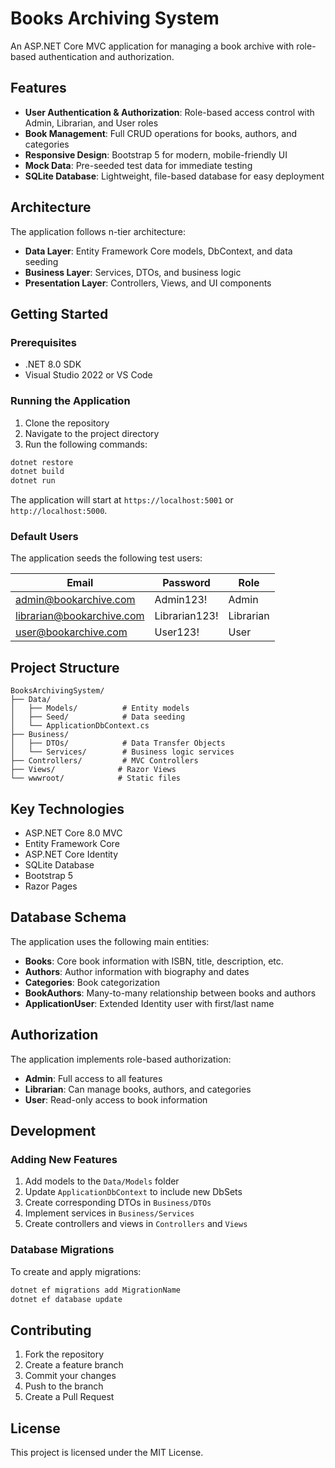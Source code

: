 # Books Archiving System

An ASP.NET Core MVC application for managing a book archive with role-based authentication and authorization.

## Features

- **User Authentication & Authorization**: Role-based access control with Admin, Librarian, and User roles
- **Book Management**: Full CRUD operations for books, authors, and categories
- **Responsive Design**: Bootstrap 5 for modern, mobile-friendly UI
- **Mock Data**: Pre-seeded test data for immediate testing
- **SQLite Database**: Lightweight, file-based database for easy deployment

## Architecture

The application follows n-tier architecture:

- **Data Layer**: Entity Framework Core models, DbContext, and data seeding
- **Business Layer**: Services, DTOs, and business logic
- **Presentation Layer**: Controllers, Views, and UI components

## Getting Started

### Prerequisites

- .NET 8.0 SDK
- Visual Studio 2022 or VS Code

### Running the Application

1. Clone the repository
2. Navigate to the project directory
3. Run the following commands:

```powershell
dotnet restore
dotnet build
dotnet run
```

The application will start at `https://localhost:5001` or `http://localhost:5000`.

### Default Users

The application seeds the following test users:

| Email                     | Password      | Role      |
| ------------------------- | ------------- | --------- |
| admin@bookarchive.com     | Admin123!     | Admin     |
| librarian@bookarchive.com | Librarian123! | Librarian |
| user@bookarchive.com      | User123!      | User      |

## Project Structure

```
BooksArchivingSystem/
├── Data/
│   ├── Models/          # Entity models
│   ├── Seed/            # Data seeding
│   └── ApplicationDbContext.cs
├── Business/
│   ├── DTOs/            # Data Transfer Objects
│   └── Services/        # Business logic services
├── Controllers/         # MVC Controllers
├── Views/              # Razor Views
└── wwwroot/            # Static files
```

## Key Technologies

- ASP.NET Core 8.0 MVC
- Entity Framework Core
- ASP.NET Core Identity
- SQLite Database
- Bootstrap 5
- Razor Pages

## Database Schema

The application uses the following main entities:

- **Books**: Core book information with ISBN, title, description, etc.
- **Authors**: Author information with biography and dates
- **Categories**: Book categorization
- **BookAuthors**: Many-to-many relationship between books and authors
- **ApplicationUser**: Extended Identity user with first/last name

## Authorization

The application implements role-based authorization:

- **Admin**: Full access to all features
- **Librarian**: Can manage books, authors, and categories
- **User**: Read-only access to book information

## Development

### Adding New Features

1. Add models to the `Data/Models` folder
2. Update `ApplicationDbContext` to include new DbSets
3. Create corresponding DTOs in `Business/DTOs`
4. Implement services in `Business/Services`
5. Create controllers and views in `Controllers` and `Views`

### Database Migrations

To create and apply migrations:

```powershell
dotnet ef migrations add MigrationName
dotnet ef database update
```

## Contributing

1. Fork the repository
2. Create a feature branch
3. Commit your changes
4. Push to the branch
5. Create a Pull Request

## License

This project is licensed under the MIT License.
